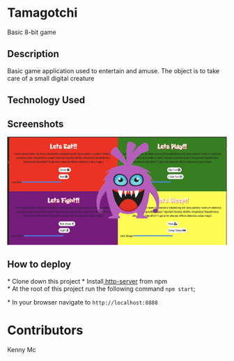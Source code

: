 # Tamagotchi

Basic 8-bit game

## Description

Basic game application used to entertain and amuse. The object is to take care of a small digital creature

## Technology Used

## Screenshots

![](src/img/sreenshot.png)

## How to deploy

* Clone down this project
* Install[ http-server](https://www.npmjs.com/)
from npm
\* At the root of this project run the following command `npm start`;

\* In your browser navigate to `http://localhost:8888`

# Contributors
Kenny Mc
